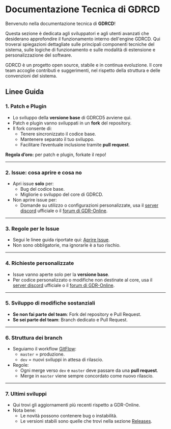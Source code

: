 # Documentazione Tecnica di GDRCD

Benvenuto nella documentazione tecnica di **GDRCD**!

Questa sezione è dedicata agli sviluppatori e agli utenti avanzati che desiderano approfondire il funzionamento interno dell'engine GDRCD. Qui troverai spiegazioni dettagliate sulle principali componenti tecniche del sistema, sulle logiche di funzionamento e sulle modalità di estensione e personalizzazione del software.

GDRCD è un progetto open source, stabile e in continua evoluzione. Il core team accoglie contributi e suggerimenti, nel rispetto della struttura e delle convenzioni del sistema.

## Linee Guida

### 1. Patch e Plugin
- Lo sviluppo della **versione base** di GDRCD5 avviene qui.
- Patch e plugin vanno sviluppati in un **fork** del repository.
- Il fork consente di:
  - Tenere sincronizzato il codice base.
  - Mantenere separato il tuo sviluppo.
  - Facilitare l’eventuale inclusione tramite **pull request**.

**Regola d’oro:** per patch e plugin, forkate il repo!

---

### 2. Issue: cosa aprire e cosa no
- Apri issue **solo** per:
  - Bug del codice base.
  - Migliorie o sviluppo del core di GDRCD.
- Non aprire issue per:
  - Domande su utilizzo o configurazioni personalizzate, usa il [server discord](https://discord.gg/zh69CDUf3V) ufficiale o il [forum di GDR-Online](http://gdr-online.com).

---

### 3. Regole per le Issue
- Segui le linee guida riportate qui: [Aprire Issue](Aprire-Issue.md).
- Non sono obbligatorie, ma ignorarle è a tuo rischio.

---

### 4. Richieste personalizzate
- Issue vanno aperte solo per la **versione base**.
- Per codice personalizzato o modifiche non destinate al core, usa il [server discord](https://discord.gg/zh69CDUf3V) ufficiale o il [forum di GDR-Online](http://gdr-online.com).

---

### 5. Sviluppo di modifiche sostanziali
- **Se non fai parte del team**: Fork del repository e Pull Request.
- **Se sei parte del team**: Branch dedicato e Pull Request.

---

### 6. Struttura dei branch
- Seguiamo il workflow [GitFlow](https://www.atlassian.com/git/tutorials/comparing-workflows/gitflow-workflow):
  - `master` = produzione.
  - `dev` = nuovi sviluppi in attesa di rilascio.
- Regole:
  - Ogni merge verso `dev` e `master` deve passare da una **pull request**.
  - Merge in `master` viene sempre concordato come nuovo rilascio.

---

### 7. Ultimi sviluppi
- Qui trovi gli aggiornamenti più recenti rispetto a GDR-Online.
- Nota bene:
  - Le novità possono contenere bug o instabilità.
  - Le versioni stabili sono quelle che trovi nella sezione [Releases](https://github.com/GDRCD/GDRCD/releases).
